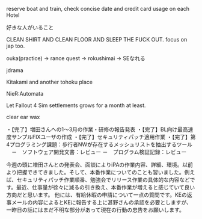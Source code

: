 reserve boat and train, check concise date and credit card usage on each Hotel

好きな人がいること

CLEAN SHIRT AND CLEAN FLOOR AND SLEEP THE FUCK OUT. focus on jap too.

ouka(practice) -> rance quest -> rokushimai -> SEなれる

jdrama

Kitakami and another tohoku place

NieR:Automata

Let Fallout 4 Sim settlements grows for a month at least.

clear ear wax

・【完了】増田さんへの1～3月の作業・研修の報告発表
・【完了】BL向け最高速度サンプルFIXユーザの作成
・【完了】セキュリティパッチ適用作業
・【完了】第4プログラミング課題：歩行者NWが存在するメッシュリストを抽出するツール
　－　ソフトウェア開発文書：レビュー
  －　プログラム検証記録：レビュー
  
  今週の頭に増田さんとの発表会、面談によりiPAの作業内容、詳細、環境。以前より把握できてきました。そして、本番作業についてのことも習いました。例えば、セキュリティパッチ作業順番、勉強会でリリース作業の具体的な内容などです。最近、仕事量が徐々に減るの引き換え、本番作業が増えると感じていて良い方向だと思います。
他には、有給休暇の申請について一点の質問です。KEの返事メールの内容によるとKEに報告する上に甚野さんの承認を必要としますが、一昨日の話にはまだ不明な部分があって現在の行動の忠告をお願いします。
